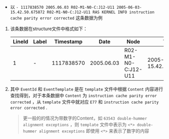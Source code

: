 - 以 `- 1117838570 2005.06.03 R02-M1-N0-C:J12-U11 2005-06-03-15.42.50.675872 R02-M1-N0-C:J12-U11 RAS KERNEL INFO instruction cache parity error corrected` 这条数据为例

1. 该条数据在structure文件中格式如下：

    |LineId|Label|Timestamp|Date|Node|Time|NodeRepeat|Type|Component|Level|Content|EventId|EventTemplate|
    |------|------|------|------|------|------|------|------|------|------|------|------|------|
    |1|-|1117838570|2005.06.03|R02-M1-N0-C:J12-U11|2005-06-03-15.42.50.675872|R02-M1-N0-C:J12-U11|RAS|KERNEL|INF|instruction cache parity error corrected|E77|instruction cache parity error corrected|

2. 其中 `EventId` 和 `EventTemplate` 是在 `template` 文件中根据 `Content` 内容进行查找得到，对于本条数据中 `Content` 为 `instruction cache parity error corrected` ，从 `template` 文件中就对应 `E77` 和 `instruction cache parity error corrected` .
    >更一般的的情况为带数字的Content，如 `63543 double-hummer alignment exceptions`  ，则 `template` 文件中表示为 `<*> double-hummer alignment exceptions` 即使用 `<*>` 来表示了数字的内容

